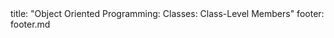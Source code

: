 <frontmatter>
title: "Object Oriented Programming: Classes: Class-Level Members"
footer: footer.md
</frontmatter>

<include src="navbar.md" boilerplate />

<include src="unit-inPage-asFlat.md" boilerplate />